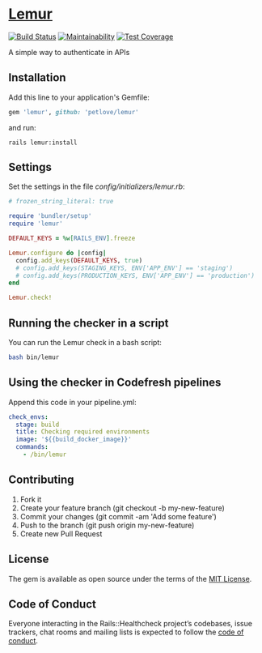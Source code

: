 # [Lemur][gem_page]

[![Build Status][travis_status_image]][travis_page]
[![Maintainability][code_climate_maintainability_image]][code_climate_maintainability_page]
[![Test Coverage][code_climate_test_coverage_image]][code_climate_test_coverage_page]

A simple way to authenticate in APIs

## Installation

Add this line to your application's Gemfile:

```ruby
gem 'lemur', github: 'petlove/lemur'
```

and run:

```
rails lemur:install
```

## Settings
Set the settings in the file _config/initializers/lemur.rb_:

```ruby
# frozen_string_literal: true

require 'bundler/setup'
require 'lemur'

DEFAULT_KEYS = %w[RAILS_ENV].freeze

Lemur.configure do |config|
  config.add_keys(DEFAULT_KEYS, true)
  # config.add_keys(STAGING_KEYS, ENV['APP_ENV'] == 'staging')
  # config.add_keys(PRODUCTION_KEYS, ENV['APP_ENV'] == 'production')
end

Lemur.check!

```

## Running the checker in a script

You can run the Lemur check in a bash script:

```bash
bash bin/lemur
```

## Using the checker in Codefresh pipelines

Append this code in your pipeline.yml:

```yml
check_envs:
  stage: build
  title: Checking required environments
  image: '${{build_docker_image}}'
  commands:
    - /bin/lemur
```

## Contributing

1. Fork it
2. Create your feature branch (git checkout -b my-new-feature)
3. Commit your changes (git commit -am 'Add some feature')
4. Push to the branch (git push origin my-new-feature)
5. Create new Pull Request

## License

The gem is available as open source under the terms of the [MIT License][mit_license_page].

## Code of Conduct

Everyone interacting in the Rails::Healthcheck project’s codebases, issue trackers, chat rooms and mailing lists is expected to follow the [code of conduct][code_of_conduct_page].

[gem_page]: https://github.com/petlove/lemur
[code_of_conduct_page]: https://github.com/petlove/lemur/blob/master/CODE_OF_CONDUCT.md
[mit_license_page]: https://opensource.org/licenses/MIT
[contributor_convenant_page]: http://contributor-covenant.org
[travis_status_image]: https://travis-ci.org/petlove/lemur.svg?branch=master
[travis_page]: https://travis-ci.org/petlove/lemur
[code_climate_maintainability_image]: https://api.codeclimate.com/v1/badges/ea1e2ede7c154ce20546/maintainability
[code_climate_maintainability_page]: https://codeclimate.com/github/petlove/lemur/maintainability
[code_climate_test_coverage_image]: https://api.codeclimate.com/v1/badges/ea1e2ede7c154ce20546/test_coverage
[code_climate_test_coverage_page]: https://codeclimate.com/github/petlove/lemur/test_coverage